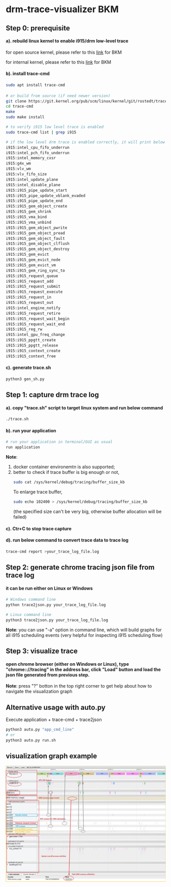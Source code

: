 # drm-trace-visualizer BKM

## **Step 0: prerequisite** 

#### a). rebuild linux kernel to enable i915/drm low-level trace

for open source kernel, please refer to this [link](./kernel.md) for BKM

for internal kernel, please refer to this [link](./kernel-internal.md) for BKM

#### b). install trace-cmd

```bash
sudo apt install trace-cmd

# or build from source (if need newer version)
git clone https://git.kernel.org/pub/scm/linux/kernel/git/rostedt/trace-cmd.git
cd trace-cmd
make
sudo make install
```

```bash
# to verify i915 low level trace is enabled 
sudo trace-cmd list | grep i915
```

```bash
# if the low level drm trace is enabled correctly, it will print below event list
i915:intel_cpu_fifo_underrun
i915:intel_pch_fifo_underrun
i915:intel_memory_cxsr
i915:g4x_wm
i915:vlv_wm
i915:vlv_fifo_size
i915:intel_update_plane
i915:intel_disable_plane
i915:i915_pipe_update_start
i915:i915_pipe_update_vblank_evaded
i915:i915_pipe_update_end
i915:i915_gem_object_create
i915:i915_gem_shrink
i915:i915_vma_bind
i915:i915_vma_unbind
i915:i915_gem_object_pwrite
i915:i915_gem_object_pread
i915:i915_gem_object_fault
i915:i915_gem_object_clflush
i915:i915_gem_object_destroy
i915:i915_gem_evict
i915:i915_gem_evict_node
i915:i915_gem_evict_vm
i915:i915_gem_ring_sync_to
i915:i915_request_queue
i915:i915_request_add
i915:i915_request_submit
i915:i915_request_execute
i915:i915_request_in
i915:i915_request_out
i915:intel_engine_notify
i915:i915_request_retire
i915:i915_request_wait_begin
i915:i915_request_wait_end
i915:i915_reg_rw
i915:intel_gpu_freq_change
i915:i915_ppgtt_create
i915:i915_ppgtt_release
i915:i915_context_create
i915:i915_context_free
```

#### c). generate trace.sh

```bash
python3 gen_sh.py
```

## **Step 1: capture drm trace log**

#### a). copy "trace.sh" script to target linux system and run below command

```bash
./trace.sh
```

#### b). run your application
```bash
# run your application in terminal/GUI as usual
run application
```
**Note**: 
1. docker container environemtn is also supported;
2. better to check if trace buffer is big enough or not,
   ```bash
   sudo cat /sys/kernel/debug/tracing/buffer_size_kb
   ```
   To enlarge trace buffer, 
   ```bash
   sudo echo 102400 > /sys/kernel/debug/tracing/buffer_size_kb
   ```
   (the specified size can't be very big, otherwise buffer allocation will be failed)

#### c). Ctr+C to stop trace capture

#### d). run below command to convert trace data to trace log
```bash
trace-cmd report >your_trace_log_file.log
```

## **Step 2: generate chrome tracing json file from trace log**

#### it can be run either on Linux or Windows

```bash
# Windows command line
python trace2json.py your_trace_log_file.log
```

```bash
# Linux command line
python3 trace2json.py your_trace_log_file.log
```

**Note**: you can use "-a" option in command line, which will build graphs for all i915 scheduling events (very helpful for inspecting i915 scheduling flow)

## **Step 3: visualize trace**

#### open chrome browser (either on Windows or Linux), type "chrome:://tracing" in the address bar, click "Load" button and load the json file generated from previous step.

**Note**: press "?" botton in the top right corner to get help about how to navigate the visualization graph

## Alternative usage with auto.py

Execute application + trace-cmd + trace2json

```bash
python3 auto.py "app_cmd_line"
# or
python3 auto.py run.sh
```

## **visualization graph example**

![graph](graph/GST_VA_xcode.jpg "GStreamer example")
